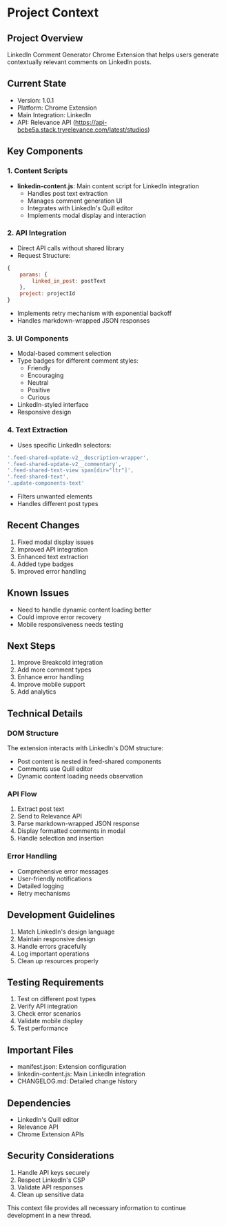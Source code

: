 # Project Context

## Project Overview
LinkedIn Comment Generator Chrome Extension that helps users generate contextually relevant comments on LinkedIn posts.

## Current State
- Version: 1.0.1
- Platform: Chrome Extension
- Main Integration: LinkedIn
- API: Relevance API (https://api-bcbe5a.stack.tryrelevance.com/latest/studios)

## Key Components

### 1. Content Scripts
- **linkedin-content.js**: Main content script for LinkedIn integration
  - Handles post text extraction
  - Manages comment generation UI
  - Integrates with LinkedIn's Quill editor
  - Implements modal display and interaction

### 2. API Integration
- Direct API calls without shared library
- Request Structure:
```javascript
{
    params: {
        linked_in_post: postText
    },
    project: projectId
}
```
- Implements retry mechanism with exponential backoff
- Handles markdown-wrapped JSON responses

### 3. UI Components
- Modal-based comment selection
- Type badges for different comment styles:
  - Friendly
  - Encouraging
  - Neutral
  - Positive
  - Curious
- LinkedIn-styled interface
- Responsive design

### 4. Text Extraction
- Uses specific LinkedIn selectors:
```javascript
'.feed-shared-update-v2__description-wrapper',
'.feed-shared-update-v2__commentary',
'.feed-shared-text-view span[dir="ltr"]',
'.feed-shared-text',
'.update-components-text'
```
- Filters unwanted elements
- Handles different post types

## Recent Changes
1. Fixed modal display issues
2. Improved API integration
3. Enhanced text extraction
4. Added type badges
5. Improved error handling

## Known Issues
- Need to handle dynamic content loading better
- Could improve error recovery
- Mobile responsiveness needs testing

## Next Steps
1. Improve Breakcold integration
2. Add more comment types
3. Enhance error handling
4. Improve mobile support
5. Add analytics

## Technical Details

### DOM Structure
The extension interacts with LinkedIn's DOM structure:
- Post content is nested in feed-shared components
- Comments use Quill editor
- Dynamic content loading needs observation

### API Flow
1. Extract post text
2. Send to Relevance API
3. Parse markdown-wrapped JSON response
4. Display formatted comments in modal
5. Handle selection and insertion

### Error Handling
- Comprehensive error messages
- User-friendly notifications
- Detailed logging
- Retry mechanisms

## Development Guidelines
1. Match LinkedIn's design language
2. Maintain responsive design
3. Handle errors gracefully
4. Log important operations
5. Clean up resources properly

## Testing Requirements
1. Test on different post types
2. Verify API integration
3. Check error scenarios
4. Validate mobile display
5. Test performance

## Important Files
- manifest.json: Extension configuration
- linkedin-content.js: Main LinkedIn integration
- CHANGELOG.md: Detailed change history

## Dependencies
- LinkedIn's Quill editor
- Relevance API
- Chrome Extension APIs

## Security Considerations
1. Handle API keys securely
2. Respect LinkedIn's CSP
3. Validate API responses
4. Clean up sensitive data

This context file provides all necessary information to continue development in a new thread.
